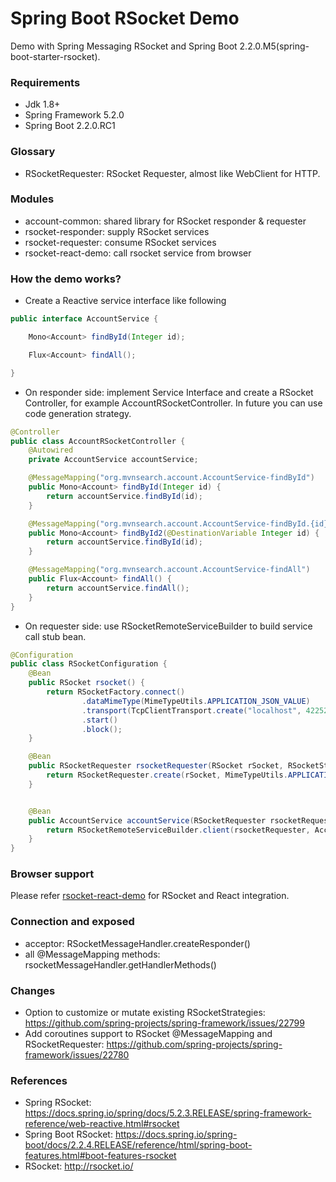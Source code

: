 Spring Boot RSocket Demo
========================

Demo with Spring Messaging RSocket and Spring Boot 2.2.0.M5(spring-boot-starter-rsocket).

### Requirements

* Jdk 1.8+
* Spring Framework 5.2.0
* Spring Boot 2.2.0.RC1

### Glossary

* RSocketRequester: RSocket Requester, almost like WebClient for HTTP.

### Modules

* account-common: shared library for RSocket responder & requester
* rsocket-responder: supply RSocket services
* rsocket-requester: consume RSocket services
* rsocket-react-demo: call rsocket service from browser

### How the demo works?

* Create a Reactive service interface like following

```java
public interface AccountService {

    Mono<Account> findById(Integer id);

    Flux<Account> findAll();

}
```

* On responder side: implement Service Interface and create a RSocket Controller, for example AccountRSocketController. In future you can use code generation strategy.

```java
@Controller
public class AccountRSocketController {
    @Autowired
    private AccountService accountService;

    @MessageMapping("org.mvnsearch.account.AccountService-findById")
    public Mono<Account> findById(Integer id) {
        return accountService.findById(id);
    }

    @MessageMapping("org.mvnsearch.account.AccountService-findById.{id}")
    public Mono<Account> findById2(@DestinationVariable Integer id) {
        return accountService.findById(id);
    }

    @MessageMapping("org.mvnsearch.account.AccountService-findAll")
    public Flux<Account> findAll() {
        return accountService.findAll();
    }
}
```

* On requester side: use RSocketRemoteServiceBuilder to build service call stub bean.

```java
@Configuration
public class RSocketConfiguration {
    @Bean
    public RSocket rsocket() {
        return RSocketFactory.connect()
                .dataMimeType(MimeTypeUtils.APPLICATION_JSON_VALUE)
                .transport(TcpClientTransport.create("localhost", 42252))
                .start()
                .block();
    }

    @Bean
    public RSocketRequester rsocketRequester(RSocket rSocket, RSocketStrategies strategies) {
        return RSocketRequester.create(rSocket, MimeTypeUtils.APPLICATION_JSON, strategies);
    }


    @Bean
    public AccountService accountService(RSocketRequester rsocketRequester) {
        return RSocketRemoteServiceBuilder.client(rsocketRequester, AccountService.class).build();
    }
}
```

### Browser support

Please refer [rsocket-react-demo](rsocket-react-demo) for RSocket and React integration.


### Connection and exposed

* acceptor: RSocketMessageHandler.createResponder()
* all @MessageMapping methods: rsocketMessageHandler.getHandlerMethods()

### Changes

* Option to customize or mutate existing RSocketStrategies: https://github.com/spring-projects/spring-framework/issues/22799
* Add coroutines support to RSocket @MessageMapping and RSocketRequester: https://github.com/spring-projects/spring-framework/issues/22780

### References

* Spring RSocket: https://docs.spring.io/spring/docs/5.2.3.RELEASE/spring-framework-reference/web-reactive.html#rsocket
* Spring Boot RSocket: https://docs.spring.io/spring-boot/docs/2.2.4.RELEASE/reference/html/spring-boot-features.html#boot-features-rsocket
* RSocket: http://rsocket.io/
